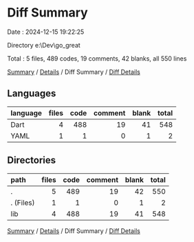 # Diff Summary

Date : 2024-12-15 19:22:25

Directory e:\\Dev\\go_great

Total : 5 files,  489 codes, 19 comments, 42 blanks, all 550 lines

[Summary](results.md) / [Details](details.md) / Diff Summary / [Diff Details](diff-details.md)

## Languages
| language | files | code | comment | blank | total |
| :--- | ---: | ---: | ---: | ---: | ---: |
| Dart | 4 | 488 | 19 | 41 | 548 |
| YAML | 1 | 1 | 0 | 1 | 2 |

## Directories
| path | files | code | comment | blank | total |
| :--- | ---: | ---: | ---: | ---: | ---: |
| . | 5 | 489 | 19 | 42 | 550 |
| . (Files) | 1 | 1 | 0 | 1 | 2 |
| lib | 4 | 488 | 19 | 41 | 548 |

[Summary](results.md) / [Details](details.md) / Diff Summary / [Diff Details](diff-details.md)